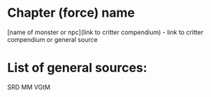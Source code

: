 # Chapter (force) name

[name of monster or npc](link to critter compendium) - link to critter compendium or general source

# List of general sources:

SRD
MM
VGtM
